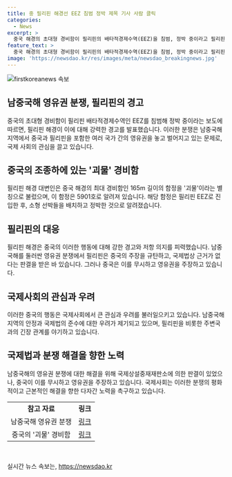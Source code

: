 ```yaml
---
title: 중 필리핀 해경선 EEZ 침범 정박 제목 기사 사람 클릭
categories:
  - News
excerpt: >
  중국 해경의 초대형 경비함이 필리핀의 배타적경제수역(EEZ)을 침범, 정박 중이라고 필리핀 해경이 밝혔습니다. 필리핀 해경 대변인은 중국 선박이 필리핀 EEZ로 진입하고 주변에 중국 해경 선박과 소형 선박을 배치했다고 전했습니다. 중국의 이러한 행동에 대해 필리핀 해경은 경고를 발표하며 대립을 강조했습니다. 중국은 남중국해에서 영유권을 주장하고 있으며, 이에 대해 필리핀은 국제법상 근거가 없다는 판결을 얻어냈지만 중국의 이를 무시함에 따라 갈등이 지속되고 있습니다. (150자)
feature_text: >
  중국 해경의 초대형 경비함이 필리핀의 배타적경제수역(EEZ)을 침범, 정박 중이라고 필리핀 해경이 밝혔습니다. 필리핀 해경 대변인은 중국 선박이 필리핀 EEZ로 진입하고 주변에 중국 해경 선박과 소형 선박을 배치했다고 전했습니다. 중국의 이러한 행동에 대해 필리핀 해경은 경고를 발표하며 대립을 강조했습니다. 중국은 남중국해에서 영유권을 주장하고 있으며, 이에 대해 필리핀은 국제법상 근거가 없다는 판결을 얻어냈지만 중국의 이를 무시함에 따라 갈등이 지속되고 있습니다. (150자)
image: 'https://newsdao.kr/res/images/meta/newsdao_breakingnews.jpg'
---
```


<p><img src="https://newsdao.kr/res/images/meta/newsdao_breakingnews.jpg" alt="firstkoreanews 속보" /></p>

<h2 data-ke-size="size26">남중국해 영유권 분쟁, 필리핀의 경고</h2>

<p data-ke-size="size16">중국의 초대형 경비함이 필리핀 배타적경제수역인 EEZ를 침범해 정박 중이라는 보도에 따르면, 필리핀 해경이 이에 대해 강력한 경고를 발표했습니다. 이러한 분쟁은 남중국해 지역에서 중국과 필리핀을 포함한 여러 국가 간의 영유권을 놓고 벌어지고 있는 문제로, 국제 사회의 관심을 끌고 있습니다.</p>

<h2 data-ke-size="size26">중국의 조종하에 있는 '괴물' 경비함</h2>

<p data-ke-size="size16">필리핀 해경 대변인은 중국 해경의 최대 경비함인 165m 길이의 함정을 '괴물'이라는 별칭으로 불렀으며, 이 함정은 5901호로 알려져 있습니다. 해당 함정은 필리핀 EEZ로 진입한 후, 소형 선박들을 배치하고 정박한 것으로 알려졌습니다.</p>

<h2 data-ke-size="size26">필리핀의 대응</h2>

<p data-ke-size="size16">필리핀 해경은 중국의 이러한 행동에 대해 강한 경고와 저항 의지를 피력했습니다. 남중국해를 둘러싼 영유권 분쟁에서 필리핀은 중국의 주장을 규탄하고, 국제법상 근거가 없다는 판결을 받은 바 있습니다. 그러나 중국은 이를 무시하고 영유권을 주장하고 있습니다.</p>

<h2 data-ke-size="size26">국제사회의 관심과 우려</h2>

<p data-ke-size="size16">이러한 중국의 행동은 국제사회에서 큰 관심과 우려를 불러일으키고 있습니다. 남중국해 지역의 안정과 국제법의 준수에 대한 우려가 제기되고 있으며, 필리핀을 비롯한 주변국과의 긴장 관계를 야기하고 있습니다.</p>

<h2 data-ke-size="size26">국제법과 분쟁 해결을 향한 노력</h2>

<p data-ke-size="size16">남중국해의 영유권 분쟁에 대한 해결을 위해 국제상설중재재판소에 의한 판결이 있었으나, 중국이 이를 무시하고 영유권을 주장하고 있습니다. 국제사회는 이러한 분쟁의 평화적이고 근본적인 해결을 향한 다자간 노력을 촉구하고 있습니다.</p>

<table>
  <tbody>
    <tr>
      <td style="text-align: center; height: 17px;"><b>참고 자료</b></td>
      <td style="text-align: center; height: 17px;"><b>링크</b></td>
    </tr>
    <tr>
      <td style="text-align: center; height: 17px;">남중국해 영유권 분쟁</td>
      <td style="text-align: center; height: 17px;"><a href="https://www.reuters.com/world/asia-pacific/philippines-says-china-asean-ally-seeking-divide-regional-body-2022-10-06/">링크</a></td>
    </tr>
    <tr>
      <td style="text-align: center; height: 17px;">중국의 '괴물' 경비함</td>
      <td style="text-align: center; height: 17px;"><a href="https://www.aljazeera.com/news/2022/10/6/philippine-maritime-forces-china-coast-guard-ship-invaded-eez">링크</a></td>
    </tr>
  </tbody>
</table>

<p data-ke-size="size16">&nbsp;</p>
실시간 뉴스 속보는, <a href="https://newsdao.kr" rel="dofollow">https://newsdao.kr</a>



